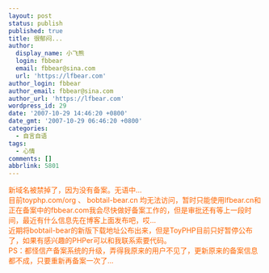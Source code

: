 ```yaml
---
layout: post
status: publish
published: true
title: 很郁闷...
author:
  display_name: 小飞熊
  login: fbbear
  email: fbbear@sina.com
  url: 'https://lfbear.com'
author_login: fbbear
author_email: fbbear@sina.com
author_url: 'https://lfbear.com'
wordpress_id: 29
date: '2007-10-29 14:46:20 +0800'
date_gmt: '2007-10-29 06:46:20 +0800'
categories:
  - 自言自语
tags:
  - 心情
comments: []
abbrlink: 5801
---
```

<p><span style="color: #ff6600;">新域名被禁掉了，因为没有备案。无语中...<br />
目前toyphp.com/org 、 bobtail-bear.cn 均无法访问，暂时只能使用lfbear.cn和正在备案中的fbbear.com<!--more--></span><span style="color: #ff6600;">我会尽快做好备案工作的，但是审批还有等上一段时间，最近有什么信息先在博客上面发布吧，哎...<br />
近期将bobtail-bear的新版下载地址公布出来，但是ToyPHP目前只好暂停公布了，如果有感兴趣的PHPer可以和我联系索要代码。<br />
PS：都怪信产备案系统的升级，弄得我原来的用户不见了，更新原来的备案信息都不成，只要重新再备案一次了...</span></p>
